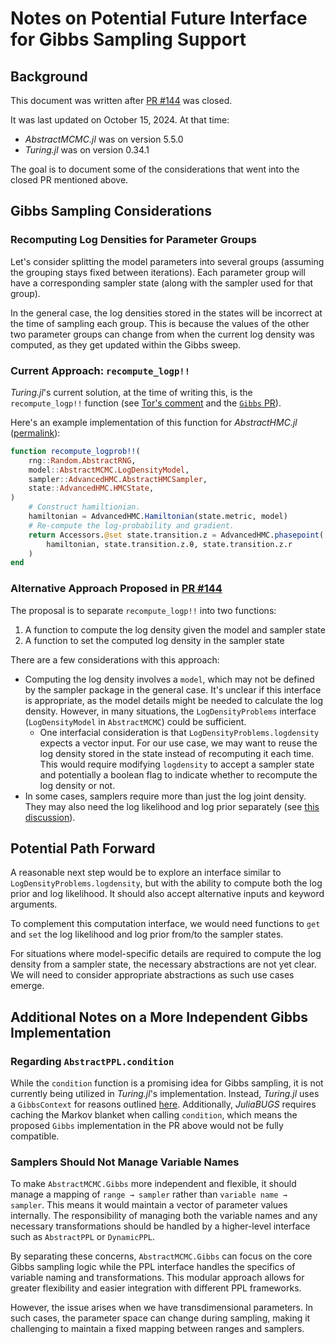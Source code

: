 # Notes on Potential Future Interface for Gibbs Sampling Support

## Background

This document was written after [PR #144](https://github.com/TuringLang/AbstractMCMC.jl/pull/144) was closed.

It was last updated on October 15, 2024. At that time:

- _AbstractMCMC.jl_ was on version 5.5.0  
- _Turing.jl_ was on version 0.34.1

The goal is to document some of the considerations that went into the closed PR mentioned above.

## Gibbs Sampling Considerations

### Recomputing Log Densities for Parameter Groups

Let's consider splitting the model parameters into several groups (assuming the grouping stays fixed between iterations). Each parameter group will have a corresponding sampler state (along with the sampler used for that group).

In the general case, the log densities stored in the states will be incorrect at the time of sampling each group. This is because the values of the other two parameter groups can change from when the current log density was computed, as they get updated within the Gibbs sweep.

### Current Approach: `recompute_logp!!`

_Turing.jl_'s current solution, at the time of writing this, is the `recompute_logp!!` function (see [Tor's comment](https://github.com/TuringLang/AbstractMCMC.jl/issues/85#issuecomment-2061300622) and the [`Gibbs` PR](https://github.com/TuringLang/Turing.jl/pull/2099)).

Here's an example implementation of this function for _AbstractHMC.jl_ ([permalink](https://github.com/TuringLang/Turing.jl/blob/24e68701b01695bffe69eda9e948e910c1ae2996/src/mcmc/abstractmcmc.jl#L77C1-L90C1)):

```julia
function recompute_logprob!!(
    rng::Random.AbstractRNG,
    model::AbstractMCMC.LogDensityModel,
    sampler::AdvancedHMC.AbstractHMCSampler,
    state::AdvancedHMC.HMCState,
)
    # Construct hamiltionian.
    hamiltonian = AdvancedHMC.Hamiltonian(state.metric, model)
    # Re-compute the log-probability and gradient.
    return Accessors.@set state.transition.z = AdvancedHMC.phasepoint(
        hamiltonian, state.transition.z.θ, state.transition.z.r
    )
end
```

### Alternative Approach Proposed in [PR #144](https://github.com/TuringLang/AbstractMCMC.jl/pull/144)

The proposal is to separate `recompute_logp!!` into two functions:

1. A function to compute the log density given the model and sampler state
2. A function to set the computed log density in the sampler state

There are a few considerations with this approach:

- Computing the log density involves a `model`, which may not be defined by the sampler package in the general case. It's unclear if this interface is appropriate, as the model details might be needed to calculate the log density. However, in many situations, the `LogDensityProblems` interface (`LogDensityModel` in `AbstractMCMC`) could be sufficient.
  - One interfacial consideration is that `LogDensityProblems.logdensity` expects a vector input. For our use case, we may want to reuse the log density stored in the state instead of recomputing it each time. This would require modifying `logdensity` to accept a sampler state and potentially a boolean flag to indicate whether to recompute the log density or not.
- In some cases, samplers require more than just the log joint density. They may also need the log likelihood and log prior separately (see [this discussion](https://github.com/TuringLang/AbstractMCMC.jl/issues/112)).

## Potential Path Forward

A reasonable next step would be to explore an interface similar to `LogDensityProblems.logdensity`, but with the ability to compute both the log prior and log likelihood. It should also accept alternative inputs and keyword arguments.

To complement this computation interface, we would need functions to `get` and `set` the log likelihood and log prior from/to the sampler states.

For situations where model-specific details are required to compute the log density from a sampler state, the necessary abstractions are not yet clear. We will need to consider appropriate abstractions as such use cases emerge.

## Additional Notes on a More Independent Gibbs Implementation

### Regarding `AbstractPPL.condition`

While the `condition` function is a promising idea for Gibbs sampling, it is not currently being utilized in _Turing.jl_'s implementation. Instead, _Turing.jl_ uses a `GibbsContext` for reasons outlined [here](https://github.com/TuringLang/Turing.jl/blob/3c91eec43176d26048b810aae0f6f2fac0686cfa/src/experimental/gibbs.jl#L1-L12). Additionally, _JuliaBUGS_ requires caching the Markov blanket when calling `condition`, which means the proposed `Gibbs` implementation in the PR above would not be fully compatible.

### Samplers Should Not Manage Variable Names

To make `AbstractMCMC.Gibbs` more independent and flexible, it should manage a mapping of `range → sampler` rather than `variable name → sampler`. This means it would maintain a vector of parameter values internally. The responsibility of managing both the variable names and any necessary transformations should be handled by a higher-level interface such as `AbstractPPL` or `DynamicPPL`.

By separating these concerns, `AbstractMCMC.Gibbs` can focus on the core Gibbs sampling logic while the PPL interface handles the specifics of variable naming and transformations. This modular approach allows for greater flexibility and easier integration with different PPL frameworks.

However, the issue arises when we have transdimensional parameters. In such cases, the parameter space can change during sampling, making it challenging to maintain a fixed mapping between ranges and samplers.
